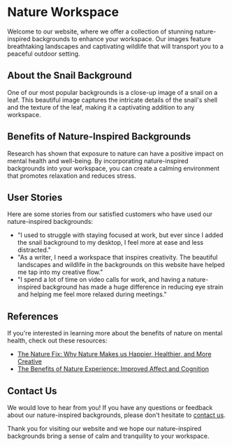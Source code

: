 <!--font:Creepster-->

# Nature Workspace

Welcome to our website, where we offer a collection of stunning nature-inspired backgrounds to enhance your workspace. Our images feature breathtaking landscapes and captivating wildlife that will transport you to a peaceful outdoor setting.

## About the Snail Background

One of our most popular backgrounds is a close-up image of a snail on a leaf. This beautiful image captures the intricate details of the snail's shell and the texture of the leaf, making it a captivating addition to any workspace.

## Benefits of Nature-Inspired Backgrounds

Research has shown that exposure to nature can have a positive impact on mental health and well-being. By incorporating nature-inspired backgrounds into your workspace, you can create a calming environment that promotes relaxation and reduces stress.

## User Stories

Here are some stories from our satisfied customers who have used our nature-inspired backgrounds:

- "I used to struggle with staying focused at work, but ever since I added the snail background to my desktop, I feel more at ease and less distracted."
- "As a writer, I need a workspace that inspires creativity. The beautiful landscapes and wildlife in the backgrounds on this website have helped me tap into my creative flow."
- "I spend a lot of time on video calls for work, and having a nature-inspired background has made a huge difference in reducing eye strain and helping me feel more relaxed during meetings."

## References

If you're interested in learning more about the benefits of nature on mental health, check out these resources:

- [The Nature Fix: Why Nature Makes us Happier, Healthier, and More Creative](#)
- [The Benefits of Nature Experience: Improved Affect and Cognition](#)

## Contact Us

We would love to hear from you! If you have any questions or feedback about our nature-inspired backgrounds, please don't hesitate to [contact us](#).

Thank you for visiting our website and we hope our nature-inspired backgrounds bring a sense of calm and tranquility to your workspace.

<!--

Write me content for website with wallpaper which alt text is:

"A close-up of a snail on a leaf"

The name/title of the page should not be 1:1 copy of the alt text but rather a real content of the website which is using this wallpaper.

- Use markdown format 
- Start with heading
- Heading should be short and concise
- The content should look like a real website 
- The website should not be about the wallpaper, wallpaper is just a related background
- Heading should be contain work "wallpaper" or "background"
- Include real sections like references, contact, user stories, etc. use things relevant to the page purpose.
- Feel free to use structure like headings, bullets, numbering, blockquotes, paragraphs, horizontal lines, etc.
- You can use formatting like bold or _italic_
- You can include UTF-8 emojis
- Links should be only #hash anchors (and you can refer to the document itself)
- Do not include images


---


# Nature-Inspired Wallpaper for a Relaxing Workspace

Welcome to our website, where you can find beautiful nature-inspired wallpapers to enhance your workspace. Our collection features stunning images of flora and fauna that will transport you to a peaceful outdoor setting.

## About the Snail Wallpaper

Our snail wallpaper is a close-up image of a snail on a leaf, captured by a talented photographer who specializes in macro photography. The intricate details of the snail's shell and the texture of the leaf make this wallpaper a captivating addition to any workspace.

## Benefits of Nature-Inspired Wallpapers

Research has shown that exposure to nature can have a positive impact on mental health and well-being. By incorporating nature-inspired wallpapers into your workspace, you can create a calming environment that promotes relaxation and reduces stress.

## User Stories

Here are some stories from our satisfied customers who have used our nature-inspired wallpapers:

- "I used to dread going to work every day, but ever since I added the snail wallpaper to my desktop background, I feel more at ease and focused."
- "As an artist, I need a workspace that inspires creativity. The vibrant colors and natural elements in the wallpapers on this website have helped me tap into my artistic flow."
- "I work long hours in front of a computer screen, and staring at a plain background was taking a toll on my eyes. The soft hues of the nature-inspired wallpapers have made a huge difference in reducing eye strain."

## References

If you're interested in learning more about the benefits of nature on mental health, check out these resources:

- [The Nature Fix: Why Nature Makes us Happier, Healthier, and More Creative](#)
- [The Benefits of Nature Experience: Improved Affect and Cognition](#)

## Contact Us

We would love to hear from you! If you have any questions or feedback about our wallpapers, please don't hesitate to [contact us](#).

Thank you for visiting our website and we hope our nature-inspired wallpapers bring a sense of calm and tranquility to your workspace.


---


Heading should not include word "wallpaper". The website should not be about the wallpaper itself, wallpaper is just a related background, rewrite whole content.


---


# Bringing Nature to Your Workspace

Welcome to our website, where we offer a collection of stunning nature-inspired backgrounds to enhance your workspace. Our images feature breathtaking landscapes and captivating wildlife that will transport you to a peaceful outdoor setting.

## About the Snail Background

One of our most popular backgrounds is a close-up image of a snail on a leaf. This beautiful image captures the intricate details of the snail's shell and the texture of the leaf, making it a captivating addition to any workspace.

## Benefits of Nature-Inspired Backgrounds

Research has shown that exposure to nature can have a positive impact on mental health and well-being. By incorporating nature-inspired backgrounds into your workspace, you can create a calming environment that promotes relaxation and reduces stress.

## User Stories

Here are some stories from our satisfied customers who have used our nature-inspired backgrounds:

- "I used to struggle with staying focused at work, but ever since I added the snail background to my desktop, I feel more at ease and less distracted."
- "As a writer, I need a workspace that inspires creativity. The beautiful landscapes and wildlife in the backgrounds on this website have helped me tap into my creative flow."
- "I spend a lot of time on video calls for work, and having a nature-inspired background has made a huge difference in reducing eye strain and helping me feel more relaxed during meetings."

## References

If you're interested in learning more about the benefits of nature on mental health, check out these resources:

- [The Nature Fix: Why Nature Makes us Happier, Healthier, and More Creative](#)
- [The Benefits of Nature Experience: Improved Affect and Cognition](#)

## Contact Us

We would love to hear from you! If you have any questions or feedback about our nature-inspired backgrounds, please don't hesitate to [contact us](#).

Thank you for visiting our website and we hope our nature-inspired backgrounds bring a sense of calm and tranquility to your workspace.

-->
